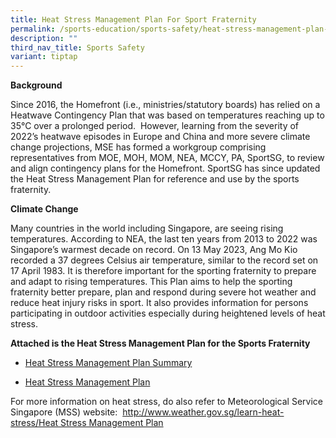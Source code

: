 ```yaml
---
title: Heat Stress Management Plan For Sport Fraternity
permalink: /sports-education/sports-safety/heat-stress-management-plan-for-sport-fraternity/
description: ""
third_nav_title: Sports Safety
variant: tiptap
---
```

<p><strong>Background</strong></p><p>Since 2016, the Homefront (i.e., ministries/statutory boards) has relied on a Heatwave Contingency Plan that was based on temperatures reaching up to 35°C over a prolonged period. &nbsp;However, learning from the severity of 2022’s heatwave episodes in Europe and China and more severe climate change projections, MSE has formed a workgroup comprising representatives from MOE, MOH, MOM, NEA, MCCY, PA, SportSG, to review and align contingency plans for the Homefront. SportSG has since updated the Heat Stress Management Plan for reference and use by the sports fraternity.</p><p><strong>Climate Change</strong></p><p>Many countries in the world including Singapore, are seeing rising temperatures. According to NEA, the last ten years from 2013 to 2022 was Singapore’s warmest decade on record. On 13 May 2023, Ang Mo Kio recorded a 37 degrees Celsius air temperature, similar to the record set on 17 April 1983. It is therefore important for the sporting fraternity to prepare and adapt to rising temperatures. This Plan aims to help the sporting fraternity better prepare, plan and respond during severe hot weather and reduce heat injury risks in sport. It also provides information for persons participating in outdoor activities especially during heightened levels of heat stress.</p><p><strong>Attached is the Heat Stress Management Plan for the Sports Fraternity</strong></p><p></p><ul data-tight="true" class="tight"><li><p><a href="/files/Sport Education/Sport Safety/Heat Stress Management Plan/Heat_Stress_Mgmt_Plan_summary_13_Dec_23.pdf" rel="noopener noreferrer nofollow" target="_blank">Heat Stress Management Plan Summary</a></p></li><li><p><a href="/files/Sport Education/Sport Safety/Heat Stress Management Plan/Heat_Stress_Mgmt_Plan_13_Dec_23_website.pdf" rel="noopener noreferrer nofollow" target="_blank">Heat Stress Management Plan</a></p></li></ul><p>For more information on heat stress, do also refer to Meteorological Service Singapore (MSS) website:&nbsp; <a href="https://safe.menlosecurity.com/http://www.weather.gov.sg/learn-heat-stress/" rel="noopener noreferrer nofollow" target="_blank">http://www.weather.gov.sg/learn-heat-stress/</a><a href="/files/Sport Education/Sport Safety/Heat Stress Management Plan/Heat_Stress_Mgmt_Plan_13_Dec_23_website.pdf" rel="noopener noreferrer nofollow" target="_blank">Heat Stress Management Plan</a></p>